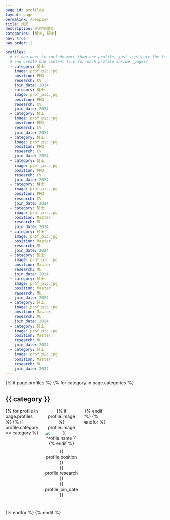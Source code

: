 ```yaml
---
page_id: profiles
layout: page
permalink: /people/
title: 成员
description: 实验室成员
categories: [博士, 硕士]
nav: true
nav_order: 2

profiles:
  # if you want to include more than one profile, just replicate the following block
  # and create one content file for each profile inside _pages/
  - category: 博士
    image: prof_pic.jpg
    position: PHD
    research: CV
    join_date: 2024
  - category: 博士
    image: prof_pic.jpg
    position: PHD
    research: CV
    join_date: 2024
  - category: 博士
    image: prof_pic.jpg
    position: PHD
    research: CV
    join_date: 2024
  - category: 博士
    image: prof_pic.jpg
    position: PHD
    research: CV
    join_date: 2024
  - category: 博士
    image: prof_pic.jpg
    position: PHD
    research: CV
    join_date: 2024
  - category: 博士
    image: prof_pic.jpg
    position: PHD
    research: CV
    join_date: 2024
  - category: 硕士
    image: prof_pic.jpg
    position: Master
    research: ML
    join_date: 2024
  - category: 硕士
    image: prof_pic.jpg
    position: Master
    research: ML
    join_date: 2024
  - category: 硕士
    image: prof_pic.jpg
    position: Master
    research: ML
    join_date: 2024
  - category: 硕士
    image: prof_pic.jpg
    position: Master
    research: ML
    join_date: 2024
  - category: 硕士
    image: prof_pic.jpg
    position: Master
    research: ML
    join_date: 2024
  - category: 硕士
    image: prof_pic.jpg
    position: Master
    research: ML
    join_date: 2024
  - category: 硕士
    image: prof_pic.jpg
    position: Master
    research: ML
    join_date: 2024
---
```


<style>
  .category-section {
    margin-bottom: 40px;
  }
  .profile-grid {
    display: grid;
    grid-template-columns: repeat(5, 1fr);
    gap: 20px;
  }
  .profile {
    text-align: center;
  }
  .profile img {
    max-width: 100%;
    height: auto;
    border-radius: 50%;
  }
  .profile-info {
    margin-top: 8px;
  }
</style>


<div class="post">
  <article>
    {% if page.profiles %}
      {% for category in page.categories %}
        <div class="category-section">
          <h2>{{ category }}</h2>
          <div class="profile-grid">
            {% for profile in page.profiles %}
              {% if profile.category == category %}
                <div class="profile">
                  {% if profile.image %}
                    profile.image
                    <img src="assets/img/{{ profile.image }}" alt="{{ profile.name }}">
                  {% endif %}
                  <div class="profile-info">
                    <div>{{ profile.position }}</div>
                    <div>{{ profile.research }}</div>
                    <div>{{ profile.join_date }}</div>
                  </div>
                </div>
              {% endif %}
            {% endfor %}
          </div>
        </div>
      {% endfor %}
    {% endif %}
  </article>
</div>
